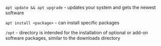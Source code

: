 `apt update && apt upgrade` - updates your system and gets the newest software

`apt install <package>` - can install specific packages 

`/opt` - directory is intended for the installation of optional or add-on software packages, similar to the downloads directory
